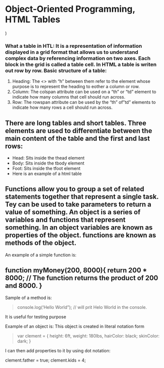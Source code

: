 # Object-Oriented Programming, HTML Tables
)
### What a table in HTL: It is a representation of information displayed in a grid format that allows us to understand complex data by referencing information on two axes. Each block in the grid is called a table cell. In HTML a table is writen out row by row. Basic structure of a table:

1. Heading: The <> with “h” between them refer to the element whose purpose is to represent the heading to eother a column or row.
2. Column: The colspan attribute can be used on a “th” or “td” element to indicate how many columns that cell should run across.
3. Row: The rowspan attribute can be used by the “th” of”td” elements to indicate how many rows a cell should run across.
## There are long tables and short tables. Three elements are used to differentiate between the main content of the table and the first and last rows:

- Head: Sits inside the thead element
- Body: Sits inside the tbody element
- Foot: Sits inside the tfoot element
- Here is an example of a html table

## Functions allow you to group a set of related statements together that represent a single task. Tey can be used to take parameters to return a value of something. An object is a series of variables and functions that represent something. In an object variables are known as properties of the object. functions are known as methods of the object.

An example of a simple function is:

## function myMoney(200, 8000){ return 200 * 8000; // The function returns the product of 200 and 8000. }

Sample of a method is:

> console.log(‘Hello World”); // will prit Helo World in the console.

It is useful for testing purpose

Example of an object is: This object is created in literal notation form

> var clement = { height: 6ft, weight: 180lbs, hairColor: black; skinColor: dark; }

I can then add properties to it by using dot notation:

clement.father = true; clement.kids = 4;


